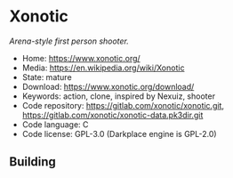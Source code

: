 # Xonotic

_Arena-style first person shooter._

- Home: https://www.xonotic.org/
- Media: https://en.wikipedia.org/wiki/Xonotic
- State: mature
- Download: https://www.xonotic.org/download/
- Keywords: action, clone, inspired by Nexuiz, shooter
- Code repository: https://gitlab.com/xonotic/xonotic.git, https://gitlab.com/xonotic/xonotic-data.pk3dir.git
- Code language: C
- Code license: GPL-3.0 (Darkplace engine is GPL-2.0)

## Building

